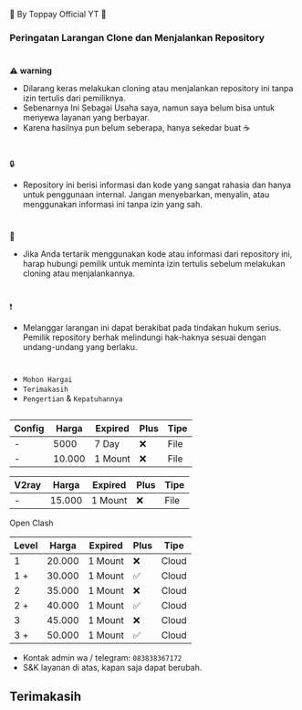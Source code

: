 🍚 By Toppay Official YT 🚀
### Peringatan Larangan Clone dan Menjalankan Repository
#
⚠️ **warning**
- Dilarang keras melakukan cloning atau menjalankan repository ini tanpa izin tertulis dari pemiliknya.
- Sebenarnya Ini Sebagai Usaha saya, namun saya belum bisa untuk menyewa layanan yang berbayar.
- Karena hasilnya pun belum seberapa, hanya sekedar buat ☕
#
🔒
- Repository ini berisi informasi dan kode yang sangat rahasia dan hanya untuk penggunaan internal. Jangan menyebarkan, menyalin, atau menggunakan informasi ini tanpa izin yang sah.
#
📩
- Jika Anda tertarik menggunakan kode atau informasi dari repository ini, harap hubungi pemilik untuk meminta izin tertulis sebelum melakukan cloning atau menjalankannya.
#
❗
- Melanggar larangan ini dapat berakibat pada tindakan hukum serius. Pemilik repository berhak melindungi hak-haknya sesuai dengan undang-undang yang berlaku.
#
- `Mohon Hargai`
- `Terimakasih`
- `Pengertian` & `Kepatuhannya`

##

| Config  | Harga   | Expired | Plus | Tipe  |
| ------- | ------- | ------- | ---- | ----- |
| -       | 5000    | 7 Day   |  ❌  | File  |
| -       | 10.000  | 1 Mount |  ❌  | File  |

| V2ray   | Harga   | Expired | Plus | Tipe  |
| ------- | ------- | ------- | ---- | ----- |
| -       | 15.000  | 1 Mount |  ❌  | File  |

Open Clash 

| Level| Harga   | Expired | Plus | Tipe  |
| ---- | ------- | ------- | ---- | ----- |
|  1   | 20.000  | 1 Mount |  ❌  | Cloud |
|  1 + | 30.000  | 1 Mount |  ✅  | Cloud |
|  2   | 35.000  | 1 Mount |  ❌  | Cloud |
|  2 + | 40.000  | 1 Mount |  ✅  | Cloud |
|  3   | 45.000  | 1 Mount |  ❌  | Cloud |
|  3 + | 50.000  | 1 Mount |  ✅  | Cloud |

- Kontak admin wa / telegram: `083838367172`
- S&K
 layanan di atas, kapan saja dapat berubah.

##
## Terimakasih